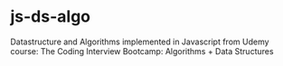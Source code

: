 # js-ds-algo
Datastructure and Algorithms implemented in Javascript from Udemy course: The Coding Interview Bootcamp: Algorithms + Data Structures

